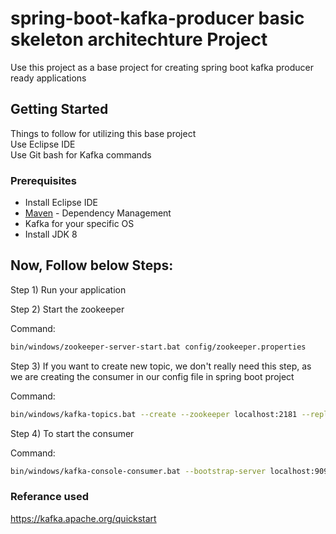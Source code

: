 # spring-boot-kafka-producer basic skeleton architechture Project
Use this project as a base project for creating spring boot kafka producer ready applications

## Getting Started
Things to follow for utilizing this base project
<br>Use Eclipse IDE 
<br>Use Git bash for Kafka commands

### Prerequisites
* Install Eclipse IDE
* [Maven](https://maven.apache.org/) - Dependency Management
* Kafka for your specific OS
* Install JDK 8

## Now, Follow below Steps: 
Step 1) Run your application

Step 2) Start the zookeeper

Command:
```bash
bin/windows/zookeeper-server-start.bat config/zookeeper.properties
```
Step 3) If you want to create new topic, we don't really need this step, as we are creating the consumer in our config file in spring boot project

Command: 
```bash
bin/windows/kafka-topics.bat --create --zookeeper localhost:2181 --replication-factor 1 --partitions 1 --topic Kafka_Example
```
Step 4) To start the consumer

Command: 
```bash
bin/windows/kafka-console-consumer.bat --bootstrap-server localhost:9092 --topic Kafka_Example --from-beginning
```

### Referance used
https://kafka.apache.org/quickstart

